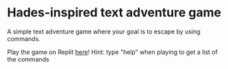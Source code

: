 # Hades-inspired text adventure game
A simple text adventure game where your goal is to escape by using commands.

Play the game on Replit [here](https://replit.com/@hummusrn/Hades-text-adventure-game)!
Hint: type "help" when playing to get a list of the commands
